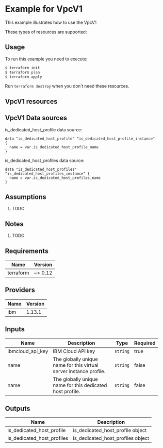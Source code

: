 # Example for VpcV1

This example illustrates how to use the VpcV1

These types of resources are supported:


## Usage

To run this example you need to execute:

```bash
$ terraform init
$ terraform plan
$ terraform apply
```

Run `terraform destroy` when you don't need these resources.


## VpcV1 resources


## VpcV1 Data sources

is_dedicated_host_profile data source:

```hcl
data "is_dedicated_host_profile" "is_dedicated_host_profile_instance" {
  name = var.is_dedicated_host_profile_name
}
```
is_dedicated_host_profiles data source:

```hcl
data "is_dedicated_host_profiles" "is_dedicated_host_profiles_instance" {
  name = var.is_dedicated_host_profiles_name
}
```

## Assumptions

1. TODO

## Notes

1. TODO

## Requirements

| Name | Version |
|------|---------|
| terraform | ~> 0.12 |

## Providers

| Name | Version |
|------|---------|
| ibm | 1.13.1 |

## Inputs

| Name | Description | Type | Required |
|------|-------------|------|---------|
| ibmcloud\_api\_key | IBM Cloud API key | `string` | true |
| name | The globally unique name for this virtual server instance profile. | `string` | false |
| name | The globally unique name for this dedicated host profile. | `string` | false |

## Outputs

| Name | Description |
|------|-------------|
| is_dedicated_host_profile | is_dedicated_host_profile object |
| is_dedicated_host_profiles | is_dedicated_host_profiles object |
